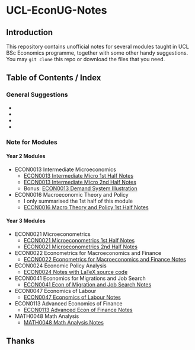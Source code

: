 # UCL-EconUG-Notes

## Introduction

This repository contains unofficial notes for several modules taught in UCL BSc Economics programme, together with some other handy suggestions.
You may `git clone` this repo or download the files that you need.

## Table of Contents / Index

### General Suggestions

- 
- 
- 
- 

### Note for Modules

#### Year 2 Modules
- ECON0013 Intermediate Microeconomics
    - [ECON0013 Intermediate Micro 1st Half Notes](./pdf/ECON0013_1st_Half.pdf)
    - [ECON0013 Intermediate Micro 2nd Half Notes](./pdf/ECON0013_2nd_Half.pdf)
    - Bonus: [ECON0013 Demand System Illustration](./pdf/ECON0013_Demand_System_Illustration.pdf)
- ECON0016 Macroeconomic Theory and Policy
    - I only summarised the 1st half of this module
    - [ECON0016 Macro Theory and Policy 1st Half Notes](./pdf/ECON0016_Macroeconomic_Thoery_and_Policy_T1.pdf)

#### Year 3 Modules

- ECON0021 Microeconometrics
    - [ECON0021 Microeconometrics 1st Half Notes](./pdf/ECON0021_Microeconometrics_W1234-10.pdf)
    - [ECON0021 Microeconometrics 2nd Half Notes](./pdf/ECON0021_Microeconometrics_W56789.pdf)
- ECON0022 Econometrics for Macroeconomics and Finance
    - [ECON0022 Econometrics for Macroeconomics and Finance Notes](./pdf/ECON0022_Metrics_for_Macro_and_Finance.pdf)
- ECON0024 Economic Policy Analysis
    - [ECON0024 Notes with LaTeX source code](https://github.com/Er1kKa-Tian/UCL-ECON0024-Notes)
- ECON0041 Economics for Migrations and Job Search
    - [ECON0041 Econ of Migration and Job Search Notes](./pdf/ECON0041_Economics_of_Migration_and_Job_Search.pdf)
- ECON0047 Economics of Labour
    - [ECON0047 Economics of Labour Notes](./pdf/ECON0047_Economics_of_Labour.pdf)
- ECON0113 Advanced Economics of Finance
    - [ECON0113 Advanced Econ of Finance Notes](./pdf/ECON0113_Adv_Econ_of_Finance.pdf)
- MATH0048 Math Analysis
    - [MATH0048 Math Analysis Notes](./pdf/MATH0048_Math_Analysis_Notes.pdf)

## Thanks

